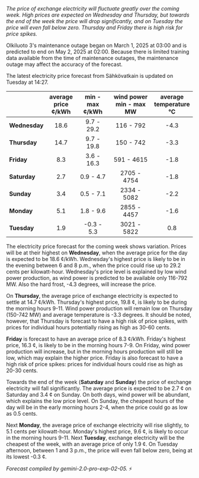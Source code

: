 *The price of exchange electricity will fluctuate greatly over the coming week. High prices are expected on Wednesday and Thursday, but towards the end of the week the price will drop significantly, and on Tuesday the price will even fall below zero. Thursday and Friday there is high risk for price spikes.*

Olkiluoto 3's maintenance outage began on March 1, 2025 at 03:00 and is predicted to end on May 2, 2025 at 02:00. Because there is limited training data available from the time of maintenance outages, the maintenance outage may affect the accuracy of the forecast.

The latest electricity price forecast from Sähkövatkain is updated on Tuesday at 14:27.

|    | average<br>price<br>¢/kWh | min - max<br>¢/kWh | wind power<br>min - max<br>MW | average<br>temperature<br>°C |
|:---|:---:|:---:|:---:|:---:|
| **Wednesday** | 18.6 | 9.7 - 29.2 | 116 - 792 | -4.3 |
| **Thursday** | 14.7 | 9.7 - 19.8 | 150 - 742 | -3.3 |
| **Friday** | 8.3 | 3.6 - 16.3 | 591 - 4615 | -1.8 |
| **Saturday** | 2.7 | 0.9 - 4.7 | 2705 - 4754 | -1.8 |
| **Sunday** | 3.4 | 0.5 - 7.1 | 2334 - 5082 | -2.2 |
| **Monday** | 5.1 | 1.8 - 9.6 | 2855 - 4457 | -1.6 |
| **Tuesday** | 1.9 | -0.3 - 5.3 | 3021 - 5822 | 0.8 |

The electricity price forecast for the coming week shows variation. Prices will be at their highest on **Wednesday**, when the average price for the day is expected to be 18.6 ¢/kWh. Wednesday's highest price is likely to be in the evening between 6 and 8 p.m., when the price could rise up to 29.2 cents per kilowatt-hour. Wednesday's price level is explained by low wind power production, as wind power is predicted to be available only 116-792 MW. Also the hard frost, -4.3 degrees, will increase the price.

On **Thursday**, the average price of exchange electricity is expected to settle at 14.7 ¢/kWh. Thursday's highest price, 19.8 ¢, is likely to be during the morning hours 9-11. Wind power production will remain low on Thursday (150-742 MW) and average temperature is -3.3 degrees. It should be noted, however, that Thursday is forecast to have a high risk of price spikes, with prices for individual hours potentially rising as high as 30-60 cents.

**Friday** is forecast to have an average price of 8.3 ¢/kWh. Friday's highest price, 16.3 ¢, is likely to be in the morning hours 7-9. On Friday, wind power production will increase, but in the morning hours production will still be low, which may explain the higher price. Friday is also forecast to have a high risk of price spikes: prices for individual hours could rise as high as 20-30 cents.

Towards the end of the week (**Saturday** and **Sunday**) the price of exchange electricity will fall significantly. The average price is expected to be 2.7 ¢ on Saturday and 3.4 ¢ on Sunday. On both days, wind power will be abundant, which explains the low price level. On Sunday, the cheapest hours of the day will be in the early morning hours 2-4, when the price could go as low as 0.5 cents.

Next **Monday**, the average price of exchange electricity will rise slightly, to 5.1 cents per kilowatt-hour. Monday's highest price, 9.6 ¢, is likely to occur in the morning hours 9-11. Next **Tuesday**, exchange electricity will be the cheapest of the week, with an average price of only 1.9 ¢. On Tuesday afternoon, between 1 and 3 p.m., the price will even fall below zero, being at its lowest -0.3 ¢.

*Forecast compiled by gemini-2.0-pro-exp-02-05.* ⚡️

